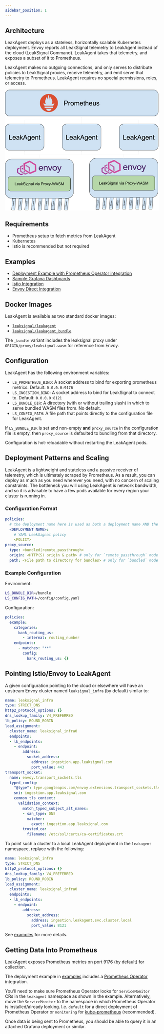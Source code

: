 ```yaml
---
sidebar_position: 1
---
```


## Architecture

LeakAgent deploys as a stateless, horizontally scalable Kubernetes deployment. Envoy reports all LeakSignal telemetry to LeakAgent instead of the cloud (LeakSignal Command). LeakAgent takes that telemetry, and exposes a subset of it to Prometheus.

LeakAgent makes no outgoing connections, and only serves to distribute policies to LeakSignal proxies, receive telemetry, and emit serve that telemetry to Prometheus. LeakAgent requires no special permissions, roles, or access.

<img src="https://github.com/leaksignal/leaksignal/raw/master/assets/leakagent-architecture.png" />

## Requirements

* Prometheus setup to fetch metrics from LeakAgent
* Kubernetes
* Istio is recommended but not required

## Examples

* [Deployment Example with Prometheus Operator integration](https://github.com/leaksignal/leaksignal/tree/master/examples/leakagent)
* [Sample Grafana Dashboards](https://github.com/leaksignal/leaksignal/tree/master/examples/leakagent/grafana)
* [Istio Integration](https://github.com/leaksignal/leaksignal/blob/master/examples/istio/leaksignal_agent.yaml)
* [Envoy Direct Integration](https://github.com/leaksignal/leaksignal/blob/master/examples/envoy/envoy_agent.yaml)

## Docker Images

LeakAgent is available as two standard docker images:

* [`leaksignal/leakagent`](https://hub.docker.com/r/leaksignal/leakagent)
* [`leaksignal/leakagent_bundle`](https://hub.docker.com/r/leaksignal/leakagent_bundle)

The `_bundle` variant includes the leaksignal proxy under `ORIGIN/proxy/leaksignal.wasm` for reference from Envoy.

## Configuration

LeakAgent has the following environment variables:

* `LS_PROMETHEUS_BIND`: A socket address to bind for exporting prometheus metrics. Default: `0.0.0.0:9176`
* `LS_INGESTION_BIND`: A socket address to bind for LeakSignal to connect to. Default: `0.0.0.0:8121`
* `LS_BUNDLE_DIR`: A directory (with or without trailing slash) in which to serve bundled WASM files from. No default.
* `LS_CONFIG_PATH`: A file path that points directly to the configuration file for LeakAgent.

If `LS_BUNDLE_DIR` is set and non-empty **and** `proxy_source` in the configuration file is empty, then `proxy_source` is defaulted to bundling from that directory.

Configuration is hot-reloadable without restarting the LeakAgent pods.

## Deployment Patterns and Scaling

LeakAgent is a lightweight and stateless and a passive receiver of telemetry, which is ultimately scraped by Prometheus. As a result, you can deploy as much as you need wherever you need, with no concern of scaling constraints. The bottleneck you will using LeakAgent is network bandwidth, and so it is advisable to have a few pods available for every region your cluster is running in.

### Configuration Format

```yaml
policies:
  # the deployment name here is used as both a deployment name AND the api_key for proxies to connect.
  <DEPLOYMENT NAME>:
    # YAML LeakSignal policy
    <POLICY>
proxy_source:
  type: <bundled|remote_passthrough>
  origin: <HTTP(S) origin & path> # only for `remote_passthrough` mode
  path: <File path to directory for bundles> # only for `bundled` mode
```

### Example Configuration

Environment:

```bash
LS_BUNDLE_DIR=/bundle
LS_CONFIG_PATH=/config/config.yaml
```

Configuration:

```yaml
policies:
  example:
    categories:
      bank_routing_us:
        - internal: routing_number
    endpoints:
      - matches: "**"
        config:
          bank_routing_us: {}
```

## Pointing Istio/Envoy to LeakAgent

A given configuration pointing to the cloud or elsewhere will have an upstream Envoy cluster named `leaksignal_infra` (by default) similar to:

```yaml
name: leaksignal_infra
type: STRICT_DNS
http2_protocol_options: {}
dns_lookup_family: V4_PREFERRED
lb_policy: ROUND_ROBIN
load_assignment:
  cluster_name: leaksignal_infra0
  endpoints:
  - lb_endpoints:
    - endpoint:
        address:
          socket_address:
            address: ingestion.app.leaksignal.com
            port_value: 443
transport_socket:
  name: envoy.transport_sockets.tls
  typed_config:
    "@type": type.googleapis.com/envoy.extensions.transport_sockets.tls.v3.UpstreamTlsContext
    sni: ingestion.app.leaksignal.com
    common_tls_context:
      validation_context:
        match_typed_subject_alt_names:
        - san_type: DNS
          matcher:
            exact: ingestion.app.leaksignal.com
        trusted_ca:
          filename: /etc/ssl/certs/ca-certificates.crt
```

To point such a cluster to a local LeakAgent deployment in the `leakagent` namespace, replace with the following:

```yaml
name: leaksignal_infra
type: STRICT_DNS
http2_protocol_options: {}
dns_lookup_family: V4_PREFERRED
lb_policy: ROUND_ROBIN
load_assignment:
  cluster_name: leaksignal_infra0
  endpoints:
  - lb_endpoints:
    - endpoint:
        address:
          socket_address:
            address: ingestion.leakagent.svc.cluster.local
            port_value: 8121

```

See [examples](#examples) for more details.

## Getting Data Into Prometheus

LeakAgent exposes Prometheus metrics on port 9176 (by default) for collection.

The deployment example in [examples](#examples) includes a [Prometheus Operator](https://github.com/prometheus-operator/prometheus-operator) integration.

You'll need to make sure Prometheus Operator looks for `ServiceMonitor` CRs in the `leakagent` namespace as shown in the example. Alternatively, move the `ServiceMonitor` to the namespace in which Prometheus Operator is installed/already looking. I.e. `default` for a direct deployment of Prometheus Operator or `monitoring` for [kube-prometheus](https://github.com/prometheus-operator/kube-prometheus) (recommended).

Once data is being sent to Prometheus, you should be able to query it in an attached Grafana deployment or similar.
